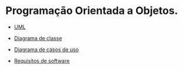 # Programação Orientada a Objetos.

* [UML](https://github.com/ranielcsar/POO-Java/blob/master/UML.md "Unified Modeling Language ou, em português, Linguagem de modelagem unificada")

* [Diagrama de classe](https://github.com/ranielcsar/POO-Java/blob/master/Diagrama%20de%20classes.md)

* [Diagrama de casos de uso](https://github.com/ranielcsar/POO-Java/blob/master/Diagrama%20de%20Casos%20de%20Uso.md)

* [Requisitos de software](https://github.com/ranielcsar/POO-Java/blob/master/Requisitos.md)
